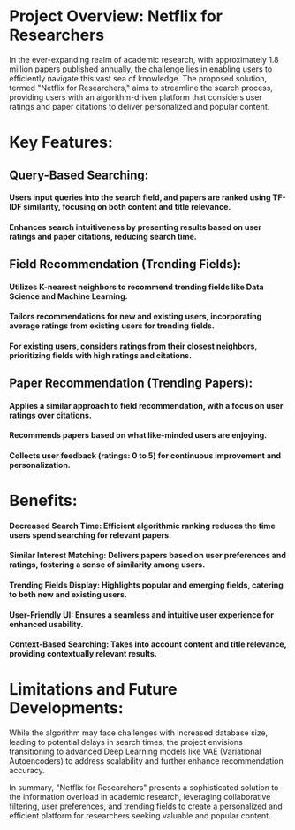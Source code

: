 # Project Overview: Netflix for Researchers

In the ever-expanding realm of academic research, with approximately 1.8 million papers published annually, the challenge lies in enabling users to efficiently navigate this vast sea of knowledge. The proposed solution, termed "Netflix for Researchers," aims to streamline the search process, providing users with an algorithm-driven platform that considers user ratings and paper citations to deliver personalized and popular content.

# Key Features:

## Query-Based Searching:

#### Users input queries into the search field, and papers are ranked using TF-IDF similarity, focusing on both content and title relevance.
#### Enhances search intuitiveness by presenting results based on user ratings and paper citations, reducing search time.

## Field Recommendation (Trending Fields):

#### Utilizes K-nearest neighbors to recommend trending fields like Data Science and Machine Learning.
#### Tailors recommendations for new and existing users, incorporating average ratings from existing users for trending fields.
#### For existing users, considers ratings from their closest neighbors, prioritizing fields with high ratings and citations.

## Paper Recommendation (Trending Papers):

#### Applies a similar approach to field recommendation, with a focus on user ratings over citations.
#### Recommends papers based on what like-minded users are enjoying.
#### Collects user feedback (ratings: 0 to 5) for continuous improvement and personalization.

# Benefits:

#### Decreased Search Time: Efficient algorithmic ranking reduces the time users spend searching for relevant papers.
#### Similar Interest Matching: Delivers papers based on user preferences and ratings, fostering a sense of similarity among users.
#### Trending Fields Display: Highlights popular and emerging fields, catering to both new and existing users.
#### User-Friendly UI: Ensures a seamless and intuitive user experience for enhanced usability.
#### Context-Based Searching: Takes into account content and title relevance, providing contextually relevant results.

# Limitations and Future Developments:
While the algorithm may face challenges with increased database size, leading to potential delays in search times, the project envisions transitioning to advanced Deep Learning models like VAE (Variational Autoencoders) to address scalability and further enhance recommendation accuracy.

In summary, "Netflix for Researchers" presents a sophisticated solution to the information overload in academic research, leveraging collaborative filtering, user preferences, and trending fields to create a personalized and efficient platform for researchers seeking valuable and popular content.






